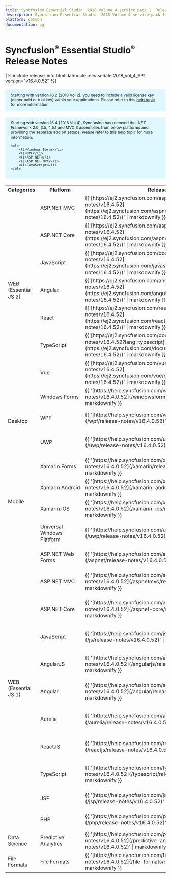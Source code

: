 ```yaml
---
title: Syncfusion Essential Studio  2018 Volume 4 service pack 1  Release Notes  
description: Syncfusion Essential Studio  2018 Volume 4 service pack 1  Release Notes  
platform: common
documentation: ug
---
```


# Syncfusion<sup style="font-size:70%">&reg;</sup>   Essential Studio<sup style="font-size:70%">&reg;</sup>  Release Notes  

{% include release-info.html date=site.releasedate.2018_vol_4_SP1  version="v16.4.0.52" %} 

<style>
#license {
    font-size: .88em!important;
margin-top: 1.5em;     margin-bottom: 1.5em;
    background-color: #def8ff;
    padding: 10px 17px 14px;
}
</style>

<div id="license">
Starting with version 16.2 (2018 Vol 2), you need to include a valid license key (either paid or trial key) within your applications. 
Please refer to this <a href="/common/essential-studio/licensing/license-key">help topic</a> for more information 
</div>


<div id="license">
    Starting with version 16.4 (2018 Vol 4), Syncfusion has removed the .NET Framework 2.0, 3.5, 4.5.1 and MVC 3 assemblies from below platforms and providing the separate add on setups.
    Please refer to this <a href="/common/essential-studio/installation/essential-studio-platform-framework-add-ons">help topic</a> for more information.

    <ol>
        <li>Windows Forms</li>
        <li>WPF</li>
        <li>ASP.NET</li>
        <li>ASP.NET MVC</li>
        <li>JavaScript</li>
    </ol>

</div>

<table>
<tr>
<th>
Categories</th><th>
Platform</th><th>
Release Notes</th><th>
Read Me</th></tr>
<tr>
<td rowspan="7">
WEB (Essential JS 2)
</td>
<td>
ASP.NET MVC
</td>
<td>{{'[https://ej2.syncfusion.com/aspnetmvc/documentation/release-notes/v16.4.52](https://ej2.syncfusion.com/aspnetmvc/documentation/release-notes/16.4.52/)' | markdownify }}
</td>
<td>{{'[http://files2.syncfusion.com/Installs/v16.4.0.52/ReadMe/essential-js2/TypeScript.html](http://files2.syncfusion.com/Installs/v16.4.0.52/ReadMe/essential-js2/ASPMVC.html)' | markdownify }}
</td>
</tr>
<tr>
<td>
ASP.NET Core	
</td>
<td>{{'[https://ej2.syncfusion.com/aspnetcore/documentation/release-notes/v16.4.52](https://ej2.syncfusion.com/aspnetcore/documentation/release-notes/16.4.52/)' | markdownify }}
</td>
<td>{{'[http://files2.syncfusion.com/Installs/v16.4.0.52/ReadMe/essential-js2/TypeScript.html](http://files2.syncfusion.com/Installs/v16.4.0.52/ReadMe/essential-js2/ASPNETCORE.html)' | markdownify }}
</td>
</tr>
<tr>
<td>
JavaScript
</td>
<td>{{'[https://ej2.syncfusion.com/documentation/release-notes/v16.4.52](https://ej2.syncfusion.com/javascript/documentation/release-notes/16.4.52/)' | markdownify }}
</td>
<td>{{'[http://files2.syncfusion.com/Installs/v16.4.0.52/ReadMe/essential-js2/JavaScript.html](http://files2.syncfusion.com/Installs/v16.4.0.52/ReadMe/essential-js2/JavaScript.html)' | markdownify }}
</td>
</tr>
<tr>
<td>
Angular
</td>
<td>{{'[https://ej2.syncfusion.com/angular/documentation/release-notes/v16.4.52](https://ej2.syncfusion.com/angular/documentation/release-notes/16.4.52/)' | markdownify }}
</td>
<td>{{'[http://files2.syncfusion.com/Installs/v16.4.0.52/ReadMe/essential-js2/Angular.html](http://files2.syncfusion.com/Installs/v16.4.0.52/ReadMe/essential-js2/Angular.html)' | markdownify }}
</td>
</tr>
<tr>
<td>
React
</td>
<td>{{'[https://ej2.syncfusion.com/react/documentation/release-notes/v16.4.52](https://ej2.syncfusion.com/react/documentation/release-notes/16.4.52/)' | markdownify }}
</td>
<td>{{'[http://files2.syncfusion.com/Installs/v16.4.0.52/ReadMe/essential-js2/React.html](http://files2.syncfusion.com/Installs/v16.4.0.52/ReadMe/essential-js2/React.html)' | markdownify }}
</td>
</tr>
<tr>
<td>
TypeScript
</td>
<td>{{'[https://ej2.syncfusion.com/documentation/release-notes/v16.4.52?lang=typescript](https://ej2.syncfusion.com/documentation/release-notes/16.4.52/)' | markdownify }}
</td>
<td>{{'[http://files2.syncfusion.com/Installs/v16.4.0.52/ReadMe/essential-js2/TypeScript.html](http://files2.syncfusion.com/Installs/v16.4.0.52/ReadMe/essential-js2/TypeScript.html)' | markdownify }}
</td>
</tr>
<tr>
<td>
Vue
</td>
<td>{{'[https://ej2.syncfusion.com/vue/documentation/release-notes/v16.4.52](https://ej2.syncfusion.com/vue/documentation/release-notes/16.4.52/)' | markdownify }}
</td>
<td>{{'[http://files2.syncfusion.com/Installs/v16.4.0.52/ReadMe/essential-js2/Vue.html](http://files2.syncfusion.com/Installs/v16.4.0.52/ReadMe/essential-js2/Vue.html)' | markdownify }}
</td>
</tr>
<tr>
<td rowspan="3">
Desktop
</td>
<td>
Windows Forms
</td>
<td>{{ '[https://help.syncfusion.com/windowsforms/release-notes/v16.4.0.52](/windowsforms/release-notes/v16.4.0.52)' | markdownify }}
</td>
<td>{{ '[http://files2.syncfusion.com/Installs/v16.4.0.52/ReadMe/WindowsForms.html](http://files2.syncfusion.com/Installs/v16.4.0.52/ReadMe/WindowsForms.html)' | markdownify }}
</td>
</tr>
<tr>
<td>
WPF
</td>
<td>{{ '[https://help.syncfusion.com/wpf/release-notes/v16.4.0.52](/wpf/release-notes/v16.4.0.52)' | markdownify }}
</td>
<td>{{ '[http://files2.syncfusion.com/Installs/v16.4.0.52/ReadMe/WPF.html](http://files2.syncfusion.com/Installs/v16.4.0.52/ReadMe/WPF.html)' | markdownify }}
</td>
</tr>
<tr>
<td>
UWP
</td>
<td>{{ '[https://help.syncfusion.com/uwp/release-notes/v16.4.0.52](/uwp/release-notes/v16.4.0.52)' | markdownify }}
</td>
<td>{{ '[http://files2.syncfusion.com/Installs/v16.4.0.52/ReadMe/UniversalWindows.html](http://files2.syncfusion.com/Installs/v16.4.0.52/ReadMe/UniversalWindows.html)' | markdownify }}
</td>
</tr>
<tr>
<td rowspan="4">
Mobile
</td>
<td>
Xamarin.Forms
</td>
<td>{{ '[https://help.syncfusion.com/xamarin/release-notes/v16.4.0.52](/xamarin/release-notes/v16.4.0.52)' | markdownify }}
</td>
<td>{{ '[http://files2.syncfusion.com/Installs/v16.4.0.52/ReadMe/Xamarin_Forms.html](http://files2.syncfusion.com/Installs/v16.4.0.52/ReadMe/Xamarin_Forms.html)' | markdownify }}
</td>
</tr>
<tr>
<td>
Xamarin.Android
</td>
<td>{{ '[https://help.syncfusion.com/xamarin-android/release-notes/v16.4.0.52](/xamarin-android/release-notes/v16.4.0.52)' | markdownify }}
</td>
<td>{{ '[http://files2.syncfusion.com/Installs/v16.4.0.52/ReadMe/Xamarin_Forms.html](http://files2.syncfusion.com/Installs/v16.4.0.52/ReadMe/Xamarin_Forms.html)' | markdownify }}
</td>
</tr>
<tr>
<td>
Xamarin.iOS
</td>
<td>{{ '[https://help.syncfusion.com/xamarin-ios/release-notes/v16.4.0.52](/xamarin-ios/release-notes/v16.4.0.52)' | markdownify }}
</td>
<td>{{ '[http://files2.syncfusion.com/Installs/v16.4.0.52/ReadMe/Xamarin_Forms.html](http://files2.syncfusion.com/Installs/v16.4.0.52/ReadMe/Xamarin_Forms.html)' | markdownify }}
</td>
</tr>
<tr>
<td>
Universal Windows Platform
</td>
<td>{{ '[https://help.syncfusion.com/uwp/release-notes/v16.4.0.52](/uwp/release-notes/v16.4.0.52)' | markdownify }}
</td>
<td>{{ '[http://files2.syncfusion.com/Installs/v16.4.0.52/ReadMe/UniversalWindows.html](http://files2.syncfusion.com/Installs/v16.4.0.52/ReadMe/UniversalWindows.html)' | markdownify }}
</td>
</tr>
<tr>
<td rowspan="11">
WEB (Essential JS 1)
</td>
<td>
ASP.NET Web Forms
</td>
<td>{{ '[https://help.syncfusion.com/aspnet/release-notes/v16.4.0.52](/aspnet/release-notes/v16.4.0.52)' | markdownify }}
</td>
<td>{{ '[http://files2.syncfusion.com/Installs/v16.4.0.52/ReadMe/essential-js1/ASP.html](http://files2.syncfusion.com/Installs/v16.4.0.52/ReadMe/essential-js1/ASP.html)' | markdownify }}
</td>
</tr>
<tr>
<td>
ASP.NET MVC
</td>
<td>{{ '[https://help.syncfusion.com/aspnetmvc/release-notes/v16.4.0.52](/aspnetmvc/release-notes/v16.4.0.52)' | markdownify }}
</td>
<td>{{ '[http://files2.syncfusion.com/Installs/v16.4.0.52/ReadMe/essential-js1/ASPMVC.html](http://files2.syncfusion.com/Installs/v16.4.0.52/ReadMe/essential-js1/ASPMVC.html)' | markdownify }}
</td>
</tr>
<tr>
<td>
ASP.NET Core
</td>
<td>{{ '[https://help.syncfusion.com/aspnet-core/release-notes/v16.4.0.52](/aspnet-core/release-notes/v16.4.0.52)' | markdownify }}
</td>
<td>
{{ '[http://files2.syncfusion.com/Installs/v16.4.0.52/ReadMe/essential-js1/ASPNETCORE.html](http://files2.syncfusion.com/Installs/v16.4.0.52/ReadMe/essential-js1/ASPNETCORE.html)' | markdownify }}
</td>
</tr>
<tr>
<td>
JavaScript
</td>
<td>{{ '[https://help.syncfusion.com/js/release-notes/v16.4.0.52](/js/release-notes/v16.4.0.52)' | markdownify }}
</td>
<td>{{ '[http://files2.syncfusion.com/Installs/v16.4.0.52/ReadMe/essential-js1/JavaScript.html](http://files2.syncfusion.com/Installs/v16.4.0.52/ReadMe/essential-js1/JavaScript.html)' | markdownify }}
</td>
</tr>
<tr>
<td>
AngularJS
</td>
<td>{{ '[https://help.syncfusion.com/angularjs/release-notes/v16.4.0.52](/angularjs/release-notes/v16.4.0.52)' | markdownify }}
</td>
<td>{{ '[http://files2.syncfusion.com/Installs/v16.4.0.52/ReadMe/essential-js1/AngularJS.html](http://files2.syncfusion.com/Installs/v16.4.0.52/ReadMe/essential-js1/AngularJS.html)' | markdownify }}
</td>
</tr>
<tr>
<td>
Angular
</td>
<td>{{ '[https://help.syncfusion.com/angular/release-notes/v16.4.0.52](/angular/release-notes/v16.4.0.52)' | markdownify }}
</td>
<td>{{ '[http://files2.syncfusion.com/Installs/v16.4.0.52/ReadMe/essential-js1/Angular.html](http://files2.syncfusion.com/Installs/v16.4.0.52/ReadMe/essential-js1/Angular.html)' | markdownify }}
</td>
</tr>
<tr>
<td>
Aurelia
</td>
<td>{{ '[https://help.syncfusion.com/aurelia/release-notes/v16.4.0.52](/aurelia/release-notes/v16.4.0.52)' | markdownify }}
</td>
<td>{{ '[http://files2.syncfusion.com/Installs/v16.4.0.52/ReadMe/essential-js1/Aurelia.html](http://files2.syncfusion.com/Installs/v16.4.0.52/ReadMe/essential-js1/Aurelia.html)' | markdownify }}
</td>
</tr>
<tr>
<td>
ReactJS
</td>
<td>{{ '[https://help.syncfusion.com/reactjs/release-notes/v16.4.0.52](/reactjs/release-notes/v16.4.0.52)' | markdownify }}
</td>
<td>{{ '[http://files2.syncfusion.com/Installs/v16.4.0.52/ReadMe/essential-js1/ReactJS.html](http://files2.syncfusion.com/Installs/v16.4.0.52/ReadMe/essential-js1/ReactJS.html)' | markdownify }}
</td>
</tr>
<tr>
<td>
TypeScript
</td>
<td>{{ '[https://help.syncfusion.com/typescript/release-notes/v16.4.0.52](/typescript/release-notes/v16.4.0.52)' | markdownify }}
</td>
<td>{{ '[http://files2.syncfusion.com/Installs/v16.4.0.52/ReadMe/essential-js1/TypeScript.html](http://files2.syncfusion.com/Installs/v16.4.0.52/ReadMe/essential-js1/TypeScript.html)' | markdownify }}
</td>
</tr>
<tr>
<td>
JSP
</td>
<td>{{ '[https://help.syncfusion.com/jsp/release-notes/v16.4.0.52](/jsp/release-notes/v16.4.0.52)' | markdownify }}
</td>
<td>{{ '[http://files2.syncfusion.com/Installs/v16.4.0.52/ReadMe/essential-js1/JSP.html](http://files2.syncfusion.com/Installs/v16.4.0.52/ReadMe/essential-js1/JSP.html)' | markdownify }}
</td>
</tr>
<tr>
<td>
PHP
</td>
<td>{{ '[https://help.syncfusion.com/php/release-notes/v16.4.0.52](/php/release-notes/v16.4.0.52)' | markdownify }}
</td>
<td>{{ '[http://files2.syncfusion.com/Installs/v16.4.0.52/ReadMe/essential-js1/PHP.html](http://files2.syncfusion.com/Installs/v16.4.0.52/ReadMe/essential-js1/PHP.html)' | markdownify }}
</td>
</tr>
<tr>
<td>
Data Science
</td>
<td>
Predictive Analytics
</td>
<td>{{ '[https://help.syncfusion.com/predictive-analytics/release-notes/v16.4.0.52](/predictive-analytics/release-notes/v16.4.0.52)' | markdownify }}
</td>
<td>
</td>
</tr>
<tr>
<td>
File Formats
</td>
<td>
File Formats
</td>
<td>{{ '[https://help.syncfusion.com/file-formats/release-notes/v16.4.0.52](/file-formats/release-notes/v16.4.0.52)' | markdownify }}
</td>
<td>
</td>
</tr>
</table>
